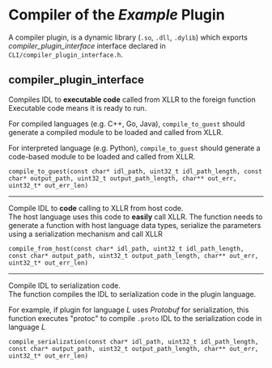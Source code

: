 # Compiler of the *Example* Plugin

A compiler plugin, is a dynamic library (`.so`, `.dll`, `.dylib`) which exports *compiler_plugin_interface* interface declared in `CLI/compiler_plugin_interface.h`.

## compiler_plugin_interface

Compiles IDL to **executable code** called from XLLR to the foreign function\
Executable code means it is ready to run.

For compiled languages (e.g. C++, Go, Java), `compile_to_guest` should generate a compiled module to be loaded and called from XLLR.

For interpreted language (e.g. Python), `compile_to_guest` should generate a code-based module to be loaded and called from XLLR.
```
compile_to_guest(const char* idl_path, uint32_t idl_path_length, const char* output_path, uint32_t output_path_length, char** out_err, uint32_t* out_err_len)
```

---

Compile IDL to **code** calling to XLLR from host code.\
The host language uses this code to **easily** call XLLR. The function needs to generate a function with host language data types, serialize the parameters using a serialization mechanism and call XLLR 
```
compile_from_host(const char* idl_path, uint32_t idl_path_length, const char* output_path, uint32_t output_path_length, char** out_err, uint32_t* out_err_len)
```

---
   
Compile IDL to serialization code.\
The function compiles the IDL to serialization code in the plugin language.
 
For example, if plugin for language *L* uses *Protobuf* for serialization, this function executes "protoc" to compile `.proto` IDL to the serialization code in language *L*
```
compile_serialization(const char* idl_path, uint32_t idl_path_length, const char* output_path, uint32_t output_path_length, char** out_err, uint32_t* out_err_len)
```
